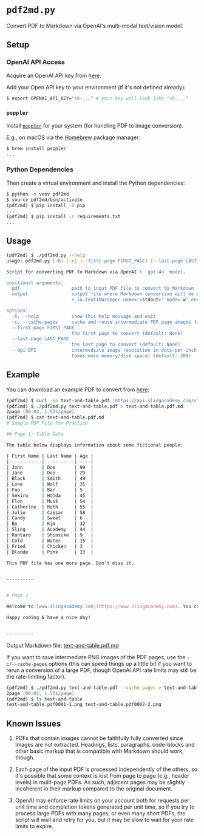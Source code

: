 # `pdf2md.py`

Convert PDF to Markdown via OpenAI's multi-modal text/vision model.

## Setup

### OpenAI API Access

Acquire an OpenAI API key from [here](https://platform.openai.com/signup).

Add your Open API key to your environment (if it's not defined already):

```zsh
$ export OPENAI_API_KEY="sk-..." # your key will look like "sk-..."
```

### `poppler`

Install [`poppler`](https://poppler.freedesktop.org) for your system (for handling PDF to image conversion).

E.g., on macOS via the [Homebrew](https://brew.sh) package manager:

```zsh
$ brew install poppler
...
```

### Python Dependencies

Then create a virtual environment and install the Python dependencies:

```zsh
$ python -m venv pdf2md
$ source pdf2md/bin/activate
(pdf2md) $ pip install -U pip
...
(pdf2md) $ pip install -r requirements.txt
...
```

## Usage
```zsh
(pdf2md) $ ./pdf2md.py --help
usage: pdf2md.py [-h] [-c] [--first-page FIRST_PAGE] [--last-page LAST_PAGE] [--dpi DPI] pdf [output]

Script for converting PDF to Markdown via OpenAI's `gpt-4o` model.

positional arguments:
  pdf                   path to input PDF file to convert to Markdown
  output                output file where Markdown conversion will be written (or stdout) (default:
                        <_io.TextIOWrapper name='<stdout>' mode='w' encoding='utf-8'>)

options:
  -h, --help            show this help message and exit
  -c, --cache-pages     cache and reuse intermediate PDF page images (default: False)
  --first-page FIRST_PAGE
                        the first page to convert (default: None)
  --last-page LAST_PAGE
                        the last page to convert (default: None)
  --dpi DPI             intermediate image resolution in dots-per-inch (DPI) (higher DPI is higher quality, but
                        takes more memory/disk space) (default: 200)
```

## Example

You can download an example PDF to convert from [here](https://api.slingacademy.com/v1/sample-data/files/text-and-table.pdf):

```zsh
(pdf2md) $ curl -so text-and-table.pdf 'https://api.slingacademy.com/v1/sample-data/files/text-and-table.pdf'
(pdf2md) $ ./pdf2md.py text-and-table.pdf > text-and-table.pdf.md
2page [00:03, 1.52s/page]
(pdf2md) $ cat text-and-table.pdf.md
# Sample PDF File for Practice

## Page 1: Table Data

The table below displays information about some fictional people:

| First Name | Last Name | Age |
|------------|-----------|-----|
| John       | Doe       | 99  |
| Jane       | Doo       | 29  |
| Black      | Smith     | 49  |
| Lone       | Wolf      | 35  |
| Foo        | Bar       | 5   |
| Sekiro     | Honda     | 45  |
| Elon       | Musk      | 54  |
| Catherine  | Roth      | 55  |
| Julio      | Caesar    | 58  |
| Candy      | Sweet     | 6   |
| Bo         | Kim       | 32  |
| Sling      | Academy   | 44  |
| Rantaro    | Shinsuke  | 9   |
| Cold       | Water     | 15  |
| Fried      | Chicken   | 3   |
| Blonde     | Pink      | 23  |

This PDF file has one more page. Don’t miss it.


----------


# Page 2

Welcome to [www.slingacademy.com](https://www.slingacademy.com). You can find more sample data at [https://www.slingacademy.com/cat/sample-data/](https://www.slingacademy.com/cat/sample-data/)

Happy coding & have a nice day!


----------
```

Output Markdown file: [text-and-table.pdf.md](text-and-table.pdf.md)

If you want to save intermediate PNG images of the PDF pages, use the `-c/--cache-pages` options (this can speed things up a little bit if you want to rerun a conversion of a large PDF, though OpenAI API rate limits may still be the rate-limiting factor).

```zsh
(pdf2md) $ ./pdf2md.py text-and-table.pdf --cache-pages > text-and-table.pdf.md
2page [00:03, 1.52s/page]
(pdf2md) $ ls text-and-table
text-and-table.pdf0001-1.png text-and-table.pdf0002-2.png
```

## Known Issues

1. PDFs that contain images cannot be faithfully fully converted since images are not extracted.  Headings, lists, paragraphs, code-blocks and other basic markup that is compatible with Markdown should work, though.

2. Each page of the input PDF is processed independently of the others, so it's possible that some context is lost from page to page (e.g., header levels) in multi-page PDFs.  As such, adjacent pages may be slightly incoherent in their markup compared to the original document.

3. OpenAI may enforce rate limits on your account both for requests per unit time and completion tokens generated per unit time, so if you try to process large PDFs with many pages, or even many short PDFs, the script will wait and retry for you, but it may be slow to wait for your rate limits to expire.
